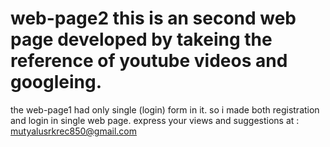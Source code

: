 # web-page2 this is an second web page developed by takeing the reference of youtube videos and googleing.
the web-page1 had only single (login) form in it.
so i made both registration and login in single web page.
express your views and suggestions at : mutyalusrkrec850@gmail.com
 

